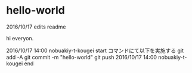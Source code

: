 # hello-world

2016/10/17 edits readme

hi everyon.

2016/10/17 14:00 nobuakiy-t-kougei start
コマンドにて以下を実施する
git add -A
git commit -m "hello-world"
git push
2016/10/17 14:00 nobuakiy-t-kougei end
